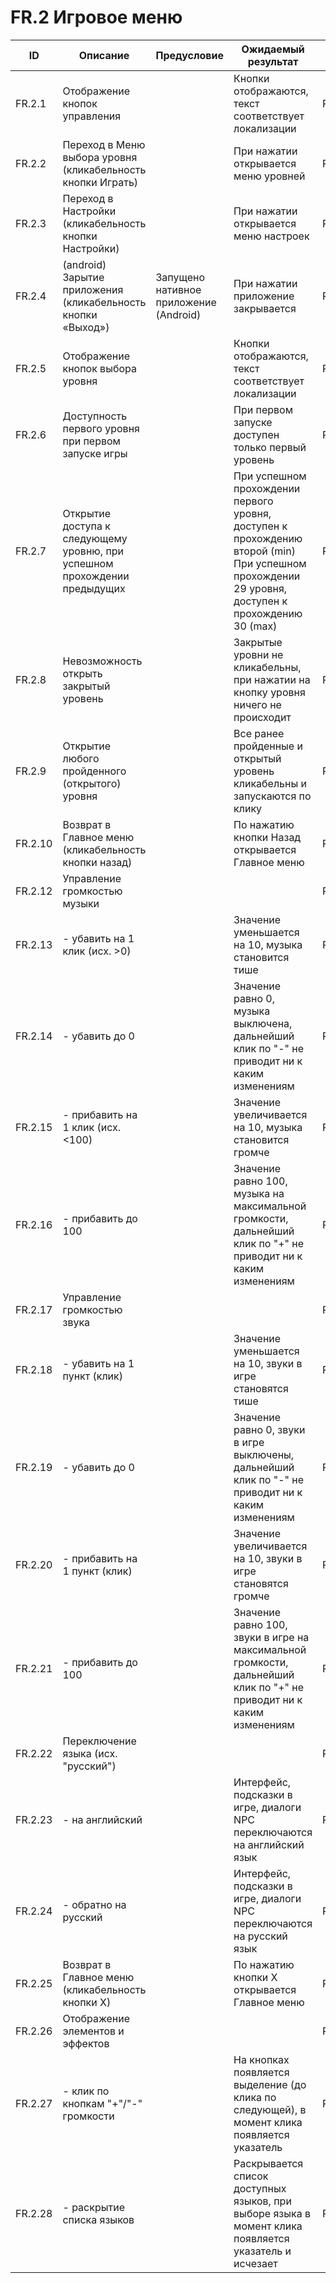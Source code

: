# FR.2 Игровое меню

| ID | Описание | Предусловие | Ожидаемый результат | Статус | Комментарии |
|----|-----------|-------------|---------------------|---------|-------------|
| FR.2.1 | Отображение кнопок управления | | Кнопки отображаются, текст соответствует локализации | PASS/FAIL/SKIP | |
| FR.2.2 | Переход в Меню выбора уровня (кликабельность кнопки Играть) | | При нажатии открывается меню уровней | PASS/FAIL/SKIP | |
| FR.2.3 | Переход в Настройки (кликабельность кнопки Настройки) | | При нажатии открывается меню настроек | PASS/FAIL/SKIP | |
| FR.2.4 | (android) Зарытие приложения (кликабельность кнопки «Выход») | Запущено нативное приложение (Android) | При нажатии приложение закрывается | PASS/FAIL/SKIP | нет кнопки Выход |
| FR.2.5 | Отображение кнопок выбора уровня | | Кнопки отображаются, текст соответствует локализации | PASS/FAIL/SKIP | |
| FR.2.6 | Доступность первого уровня при первом запуске игры | | При первом запуске доступен только первый уровень | PASS/FAIL/SKIP | |
| FR.2.7 | Открытие доступа к следующему уровню, при успешном прохождении предыдущих | | При успешном прохождении первого уровня, доступен к прохождению второй (min)<br>При успешном прохождении 29 уровня, доступен к прохождению 30 (max) | PASS/FAIL/SKIP | |
| FR.2.8 | Невозможность открыть закрытый уровень | | Закрытые уровни не кликабельны, при нажатии на кнопку уровня ничего не происходит | PASS/FAIL/SKIP | |
| FR.2.9 | Открытие любого пройденного (открытого) уровня | | Все ранее пройденные и открытый уровень кликабельны и запускаются по клику | PASS/FAIL/SKIP | |
| FR.2.10 | Возврат в Главное меню (кликабельность кнопки назад) | | По нажатию кнопки Назад открывается Главное меню | PASS/FAIL/SKIP | |
| FR.2.12 | Управление громкостью музыки | | | PASS/FAIL/SKIP | |
| FR.2.13 | - убавить на 1 клик (исх. >0) | | Значение уменьшается на 10, музыка становится тише | PASS/FAIL/SKIP | |
| FR.2.14 | - убавить до 0 | | Значение равно 0, музыка выключена, дальнейший клик по "-" не приводит ни к каким изменениям | PASS/FAIL/SKIP | |
| FR.2.15 | - прибавить на 1 клик (исх. <100) | | Значение увеличивается на 10, музыка становится громче | PASS/FAIL/SKIP | |
| FR.2.16 | - прибавить до 100 | | Значение равно 100, музыка на максимальной громкости, дальнейший клик по "+" не приводит ни к каким изменениям | PASS/FAIL/SKIP | |
| FR.2.17 | Управление громкостью звука | | | PASS/FAIL/SKIP | |
| FR.2.18 | - убавить на 1 пункт (клик) | | Значение уменьшается на 10, звуки в игре становятся тише | PASS/FAIL/SKIP | |
| FR.2.19 | - убавить до 0 | | Значение равно 0, звуки в игре выключены, дальнейший клик по "-" не приводит ни к каким изменениям | PASS/FAIL/SKIP | |
| FR.2.20 | - прибавить на 1 пункт (клик) | | Значение увеличивается на 10, звуки в игре становятся громче | PASS/FAIL/SKIP | |
| FR.2.21 | - прибавить до 100 | | Значение равно 100, звуки в игре на максимальной громкости, дальнейший клик по "+" не приводит ни к каким изменениям | PASS/FAIL/SKIP | |
| FR.2.22 | Переключение языка (исх. "русский") | | | PASS/FAIL/SKIP | |
| FR.2.23 | - на английский | | Интерфейс, подсказки в игре, диалоги NPC переключаются на английский язык | PASS/FAIL/SKIP | |
| FR.2.24 | - обратно на русский | | Интерфейс, подсказки в игре, диалоги NPC переключаются на русский язык | PASS/FAIL/SKIP | |
| FR.2.25 | Возврат в Главное меню (кликабельность кнопки Х) | | По нажатию кнопки Х открывается Главное меню | PASS/FAIL/SKIP | |
| FR.2.26 | Отображение элементов и эффектов | | | PASS/FAIL/SKIP | |
| FR.2.27 | - клик по кнопкам "+"/"-" громкости | | На кнопках появляется выделение (до клика по следующей), в момент клика появляется указатель | PASS/FAIL/SKIP | указатель не исчезает после клика |
| FR.2.28 | - раскрытие списка языков | | Раскрывается список доступных языков, при выборе языка в момент клика появляется указатель и исчезает | PASS/FAIL/SKIP | указатель все время на "Русский" |
